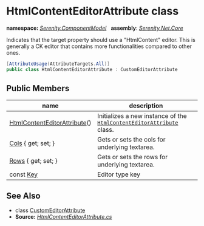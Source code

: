 # HtmlContentEditorAttribute class
**namespace:** *[Serenity.ComponentModel](../README.md#serenity.componentmodel-namespace)*   **assembly**: *[Serenity.Net.Core](../README.md)*

Indicates that the target property should use a "HtmlContent" editor. This is generally a CK editor that contains more functionalities compared to other ones.

```csharp
[AttributeUsage(AttributeTargets.All)]
public class HtmlContentEditorAttribute : CustomEditorAttribute
```

## Public Members

| name | description |
| --- | --- |
| [HtmlContentEditorAttribute](HtmlContentEditorAttribute/HtmlContentEditorAttribute.md)() | Initializes a new instance of the [`HtmlContentEditorAttribute`](HtmlContentEditorAttribute.md) class. |
| [Cols](HtmlContentEditorAttribute/Cols.md) { get; set; } | Gets or sets the cols for underlying textarea. |
| [Rows](HtmlContentEditorAttribute/Rows.md) { get; set; } | Gets or sets the rows for underlying textarea. |
| const [Key](HtmlContentEditorAttribute/Key.md) | Editor type key |

## See Also

* class [CustomEditorAttribute](CustomEditorAttribute.md)
* **Source:** *[HtmlContentEditorAttribute.cs](https://github.com/serenity-is/Serenity/blob/master/src/Serenity.Net.Core/ComponentModel/PropertyGrid/EditorTypes/HtmlContentEditorAttribute.cs)*